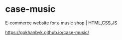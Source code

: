 # case-music
E-commerce website for a music shop | HTML,CSS,JS

https://gokhanbyk.github.io/case-music/
